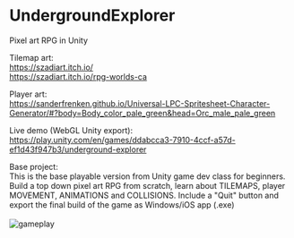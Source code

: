 # UndergroundExplorer
Pixel art RPG in Unity

Tilemap art:<br/>
https://szadiart.itch.io/<br/>
https://szadiart.itch.io/rpg-worlds-ca<br/>

Player art:<br/>
https://sanderfrenken.github.io/Universal-LPC-Spritesheet-Character-Generator/#?body=Body_color_pale_green&head=Orc_male_pale_green<br/>

Live demo (WebGL Unity export): https://play.unity.com/en/games/ddabcca3-7910-4ccf-a57d-ef1d43f947b3/underground-explorer

Base project:<br/>
This is the base playable version from Unity game dev class for beginners. Build a top down pixel art RPG from scratch, learn about TILEMAPS, player MOVEMENT, ANIMATIONS and COLLISIONS. Include a "Quit" button and export the final build of the game as Windows/iOS app (.exe)<br/><br/>
![gameplay](https://github.com/user-attachments/assets/98c5859b-9de4-41b0-8188-56715afb0753)


